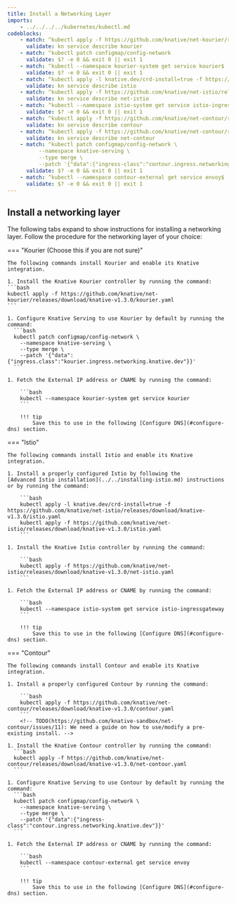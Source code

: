 ```yaml
---
title: Install a Networking Layer
imports:
    - ../../../../kubernetes/kubectl.md
codeblocks:
    - match: ^kubectl apply -f https://github.com/knative/net-kourier/releases/download/knative-v1.3.0/kourier.yaml$
      validate: kn service describe kourier
    - match: ^kubectl patch configmap/config-network
      validate: $? -e 0 && exit 0 || exit 1
    - match: ^kubectl --namespace kourier-system get service kourier$
      validate: $? -e 0 && exit 0 || exit 1
    - match: ^kubectl apply -l knative.dev/crd-install=true -f https://github.com/knative/net-istio/releases/download/knative-v1.3.0/istio.yaml
      validate: kn service describe istio
    - match: ^kubectl apply -f https://github.com/knative/net-istio/releases/download/knative-v1.3.0/net-istio.yaml$
      validate: kn service describe net-istio
    - match: ^kubectl --namespace istio-system get service istio-ingressgateway$
      validate: $? -e 0 && exit 0 || exit 1
    - match: ^kubectl apply -f https://github.com/knative/net-contour/releases/download/knative-v1.3.0/contour.yaml$
      validate: kn service describe contour
    - match: ^kubectl apply -f https://github.com/knative/net-contour/releases/download/knative-v1.3.0/net-contour.yaml$
      validate: kn service describe net-contour
    - match: ^kubectl patch configmap/config-network \
          --namespace knative-serving \
          --type merge \
          --patch '{"data":{"ingress-class":"contour.ingress.networking.knative.dev"}}'$
      validate: $? -e 0 && exit 0 || exit 1
    - match: ^kubectl --namespace contour-external get service envoy$
      validate: $? -e 0 && exit 0 || exit 1
---
```


## Install a networking layer

The following tabs expand to show instructions for installing a networking layer.
Follow the procedure for the networking layer of your choice:

<!-- TODO: Link to document/diagram describing what is a networking layer.  -->
<!-- This indentation is important for things to render properly. -->

=== "Kourier (Choose this if you are not sure)"

    The following commands install Kourier and enable its Knative integration.

    1. Install the Knative Kourier controller by running the command:
    ```bash
    kubectl apply -f https://github.com/knative/net-kourier/releases/download/knative-v1.3.0/kourier.yaml
    ```

    1. Configure Knative Serving to use Kourier by default by running the command:
      ```bash
      kubectl patch configmap/config-network \
        --namespace knative-serving \
        --type merge \
        --patch '{"data":{"ingress.class":"kourier.ingress.networking.knative.dev"}}'
      ```

    1. Fetch the External IP address or CNAME by running the command:

        ```bash
        kubectl --namespace kourier-system get service kourier
        ```

        !!! tip
            Save this to use in the following [Configure DNS](#configure-dns) section.


=== "Istio"

    The following commands install Istio and enable its Knative integration.

    1. Install a properly configured Istio by following the
    [Advanced Istio installation](../../installing-istio.md) instructions or by running the command:

        ```bash
        kubectl apply -l knative.dev/crd-install=true -f https://github.com/knative/net-istio/releases/download/knative-v1.3.0/istio.yaml
        kubectl apply -f https://github.com/knative/net-istio/releases/download/knative-v1.3.0/istio.yaml
        ```

    1. Install the Knative Istio controller by running the command:

        ```bash
        kubectl apply -f https://github.com/knative/net-istio/releases/download/knative-v1.3.0/net-istio.yaml
        ```

    1. Fetch the External IP address or CNAME by running the command:

        ```bash
        kubectl --namespace istio-system get service istio-ingressgateway
        ```

        !!! tip
            Save this to use in the following [Configure DNS](#configure-dns) section.


=== "Contour"

    The following commands install Contour and enable its Knative integration.

    1. Install a properly configured Contour by running the command:

        ```bash
        kubectl apply -f https://github.com/knative/net-contour/releases/download/knative-v1.3.0/contour.yaml
        ```
        <!-- TODO(https://github.com/knative-sandbox/net-contour/issues/11): We need a guide on how to use/modify a pre-existing install. -->

    1. Install the Knative Contour controller by running the command:
      ```bash
      kubectl apply -f https://github.com/knative/net-contour/releases/download/knative-v1.3.0/net-contour.yaml
      ```

    1. Configure Knative Serving to use Contour by default by running the command:
      ```bash
      kubectl patch configmap/config-network \
        --namespace knative-serving \
        --type merge \
        --patch '{"data":{"ingress-class":"contour.ingress.networking.knative.dev"}}'
      ```

    1. Fetch the External IP address or CNAME by running the command:

        ```bash
        kubectl --namespace contour-external get service envoy
        ```

        !!! tip
            Save this to use in the following [Configure DNS](#configure-dns) section.